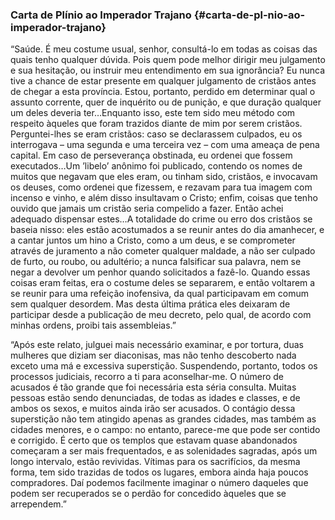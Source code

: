 ### Carta de Plínio ao Imperador Trajano {#carta-de-pl-nio-ao-imperador-trajano}

“Saúde. É meu costume usual, senhor, consultá-lo em todas as coisas das quais tenho qualquer dúvida. Pois quem pode melhor dirigir meu julgamento e sua hesitação, ou instruir meu entendimento em sua ignorância? Eu nunca tive a chance de estar presente em qualquer julgamento de cristãos antes de chegar a esta província. Estou, portanto, perdido em determinar qual o assunto corrente, quer de inquérito ou de punição, e que duração qualquer um deles deveria ter…Enquanto isso, este tem sido meu método com respeito àqueles que foram trazidos diante de mim por serem cristãos. Perguntei-lhes se eram cristãos: caso se declarassem culpados, eu os interrogava – uma segunda e uma terceira vez – com uma ameaça de pena capital. Em caso de perseverança obstinada, eu ordenei que fossem executados…Um ’libelo’ anônimo foi publicado, contendo os nomes de muitos que negavam que eles eram, ou tinham sido, cristãos, e invocavam os deuses, como ordenei que fizessem, e rezavam para tua imagem com incenso e vinho, e além disso insultavam o Cristo; enfim, coisas que tenho ouvido que jamais um cristão seria compelido a fazer. Então achei adequado dispensar estes…A totalidade do crime ou erro dos cristãos se baseia nisso: eles estão acostumados a se reunir antes do dia amanhecer, e a cantar juntos um hino a Cristo, como a um deus, e se comprometer através de juramento a não cometer qualquer maldade, a não ser culpado de furto, ou roubo, ou adultério; a nunca falsificar sua palavra, nem se negar a devolver um penhor quando solicitados a fazê-lo. Quando essas coisas eram feitas, era o costume deles se separarem, e então voltarem a se reunir para uma refeição inofensiva, da qual participavam em comum sem qualquer desordem. Mas desta última prática eles deixaram de participar desde a publicação de meu decreto, pelo qual, de acordo com minhas ordens, proibi tais assembleias.”

“Após este relato, julguei mais necessário examinar, e por tortura, duas mulheres que diziam ser diaconisas, mas não tenho descoberto nada exceto uma má e excessiva superstição. Suspendendo, portanto, todos os processos judiciais, recorro a ti para aconselhar-me. O número de acusados é tão grande que foi necessária esta séria consulta. Muitas pessoas estão sendo denunciadas, de todas as idades e classes, e de ambos os sexos, e muitos ainda irão ser acusados. O contágio dessa superstição não tem atingido apenas as grandes cidades, mas também as cidades menores, e o campo: no entanto, parece-me que pode ser contido e corrigido. É certo que os templos que estavam quase abandonados começaram a ser mais frequentados, e as solenidades sagradas, após um longo intervalo, estão revividas. Vítimas para os sacrifícios, da mesma forma, tem sido trazidas de todos os lugares, embora ainda haja poucos compradores. Daí podemos facilmente imaginar o número daqueles que podem ser recuperados se o perdão for concedido àqueles que se arrependem.”